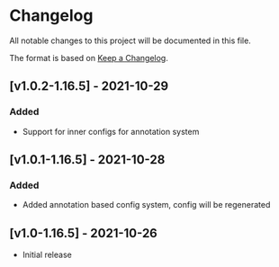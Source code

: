 # Changelog
All notable changes to this project will be documented in this file.

The format is based on [Keep a Changelog].

## [v1.0.2-1.16.5] - 2021-10-29
### Added
- Support for inner configs for annotation system

## [v1.0.1-1.16.5] - 2021-10-28
### Added
- Added annotation based config system, config will be regenerated

## [v1.0-1.16.5] - 2021-10-26
- Initial release

[Keep a Changelog]: https://keepachangelog.com/en/1.0.0/
[Puzzles Lib]: https://www.curseforge.com/minecraft/mc-mods/puzzles-lib